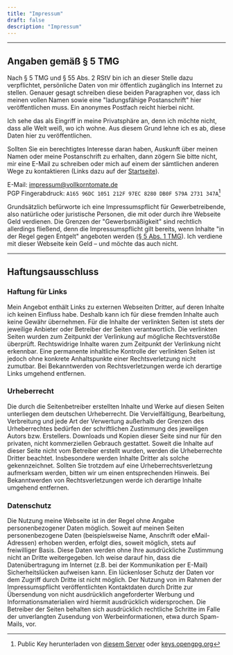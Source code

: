 ```yaml
---
title: "Impressum"
draft: false
description: "Impressum"
---
```


---

## Angaben gemäß § 5 TMG

Nach § 5 TMG und § 55 Abs. 2 RStV bin ich an dieser Stelle dazu verpflichtet, persönliche Daten von mir öffentlich zugänglich ins Internet zu stellen.
Genauer gesagt schreiben diese beiden Paragraphen vor, dass ich meinen vollen Namen sowie eine "ladungsfähige Postanschrift" hier veröffentlichen muss. Ein anonymes Postfach reicht hierbei nicht.

Ich sehe das als Eingriff in meine Privatsphäre an, denn ich möchte nicht, dass alle Welt weiß, wo ich wohne. Aus diesem Grund lehne ich es ab, diese Daten hier zu veröffentlichen.

Sollten Sie ein berechtigtes Interesse daran haben, Auskunft über meinen Namen oder meine Postanschrift zu erhalten, dann zögern Sie bitte nicht, mir eine E-Mail zu schreiben oder mich auf einem der sämtlichen anderen Wege zu kontaktieren (Links dazu auf der [Startseite](/de)).

E-Mail: impressum@vollkorntomate.de\
PGP Fingerabdruck: `A165 96DC 1051 212F 97EC 8280 DB0F 579A 2731 347A`[^pgpdownload]

Grundsätzlich befürworte ich eine Impressumspflicht für Gewerbetreibende, also natürliche oder juristische Personen, die mit oder durch ihre Webseite Geld verdienen. Die Grenzen der "Gewerbsmäßigkeit" sind rechtlich allerdings fließend, denn die Impressumspflicht gilt bereits, wenn Inhalte "in der Regel gegen Entgelt" angeboten werden ([§ 5 Abs. 1 TMG](https://www.gesetze-im-internet.de/tmg/__5.html)). Ich verdiene mit dieser Webseite kein Geld – und möchte das auch nicht.

[^pgpdownload]: Public Key herunterladen von [diesem Server](/files/gpg-pubkey-impressum.asc) oder [keys.opengpg.org](https://keys.openpgp.org/vks/v1/by-fingerprint/A16596DC1051212F97EC8280DB0F579A2731347A)

---

## Haftungsausschluss

### Haftung für Links

Mein Angebot enthält Links zu externen Webseiten Dritter, auf deren Inhalte ich keinen Einfluss habe. Deshalb kann ich für diese fremden Inhalte auch keine Gewähr übernehmen. Für die Inhalte der verlinkten Seiten ist stets der jeweilige Anbieter oder Betreiber der Seiten verantwortlich. Die verlinkten Seiten wurden zum Zeitpunkt der Verlinkung auf mögliche Rechtsverstöße überprüft. Rechtswidrige Inhalte waren zum Zeitpunkt der Verlinkung nicht erkennbar. Eine permanente inhaltliche Kontrolle der verlinkten Seiten ist jedoch ohne konkrete Anhaltspunkte einer Rechtsverletzung nicht zumutbar. Bei Bekanntwerden von Rechtsverletzungen werde ich derartige Links umgehend entfernen.

### Urheberrecht

Die durch die Seitenbetreiber erstellten Inhalte und Werke auf diesen Seiten unterliegen dem deutschen Urheberrecht. Die Vervielfältigung, Bearbeitung, Verbreitung und jede Art der Verwertung außerhalb der Grenzen des Urheberrechtes bedürfen der schriftlichen Zustimmung des jeweiligen Autors bzw. Erstellers. Downloads und Kopien dieser Seite sind nur für den privaten, nicht kommerziellen Gebrauch gestattet. Soweit die Inhalte auf dieser Seite nicht vom Betreiber erstellt wurden, werden die Urheberrechte Dritter beachtet. Insbesondere werden Inhalte Dritter als solche gekennzeichnet. Sollten Sie trotzdem auf eine Urheberrechtsverletzung aufmerksam werden, bitten wir um einen entsprechenden Hinweis. Bei Bekanntwerden von Rechtsverletzungen werde ich derartige Inhalte umgehend entfernen.

### Datenschutz

Die Nutzung meine Webseite ist in der Regel ohne Angabe personenbezogener Daten möglich. Soweit auf meinen Seiten personenbezogene Daten (beispielsweise Name, Anschrift oder eMail-Adressen) erhoben werden, erfolgt dies, soweit möglich, stets auf freiwilliger Basis. Diese Daten werden ohne Ihre ausdrückliche Zustimmung nicht an Dritte weitergegeben. 
Ich weise darauf hin, dass die Datenübertragung im Internet (z.B. bei der Kommunikation per E-Mail) Sicherheitslücken aufweisen kann. Ein lückenloser Schutz der Daten vor dem Zugriff durch Dritte ist nicht möglich. 
Der Nutzung von im Rahmen der Impressumspflicht veröffentlichten Kontaktdaten durch Dritte zur Übersendung von nicht ausdrücklich angeforderter Werbung und Informationsmaterialien wird hiermit ausdrücklich widersprochen. Die Betreiber der Seiten behalten sich ausdrücklich rechtliche Schritte im Falle der unverlangten Zusendung von Werbeinformationen, etwa durch Spam-Mails, vor.